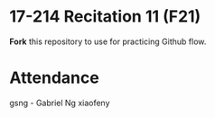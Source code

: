 # 17-214 Recitation 11 (F21)
**Fork** this repository to use for practicing Github flow.

# Attendance
gsng - Gabriel Ng
xiaofeny
